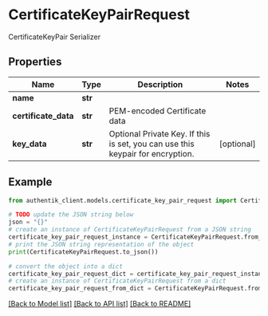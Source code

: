 # CertificateKeyPairRequest

CertificateKeyPair Serializer

## Properties

Name | Type | Description | Notes
------------ | ------------- | ------------- | -------------
**name** | **str** |  | 
**certificate_data** | **str** | PEM-encoded Certificate data | 
**key_data** | **str** | Optional Private Key. If this is set, you can use this keypair for encryption. | [optional] 

## Example

```python
from authentik_client.models.certificate_key_pair_request import CertificateKeyPairRequest

# TODO update the JSON string below
json = "{}"
# create an instance of CertificateKeyPairRequest from a JSON string
certificate_key_pair_request_instance = CertificateKeyPairRequest.from_json(json)
# print the JSON string representation of the object
print(CertificateKeyPairRequest.to_json())

# convert the object into a dict
certificate_key_pair_request_dict = certificate_key_pair_request_instance.to_dict()
# create an instance of CertificateKeyPairRequest from a dict
certificate_key_pair_request_from_dict = CertificateKeyPairRequest.from_dict(certificate_key_pair_request_dict)
```
[[Back to Model list]](../README.md#documentation-for-models) [[Back to API list]](../README.md#documentation-for-api-endpoints) [[Back to README]](../README.md)


